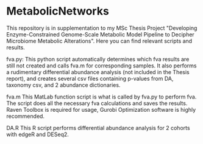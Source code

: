 # MetabolicNetworks
This repository is in supplementation to my MSc Thesis Project "Developing Enzyme-Constrained Genome-Scale Metabolic Model Pipeline to Decipher Microbiome Metabolic Alterations". Here you can find relevant scripts and results.

fva.py:
This python script automatically determines which fva results are still not created and calls fva.m for corresponding samples. It also performs a rudimentary differential abundance analysis (not included in the Thesis report), and creates several csv files containing p-values from DA, taxonomy csv, and 2 abundance dictionaries.

fva.m
This MatLab function script is what is called by fva.py to perform fva. The script does all the necessary fva calculations and saves the results. Raven Toolbox is required for usage, Gurobi Optimization software is highly recommended. 

DA.R
This R script performs differential abundance analysis for 2 cohorts with edgeR and DESeq2.

